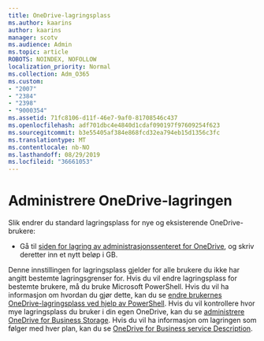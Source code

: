 ```yaml
---
title: OneDrive-lagringsplass
ms.author: kaarins
author: kaarins
manager: scotv
ms.audience: Admin
ms.topic: article
ROBOTS: NOINDEX, NOFOLLOW
localization_priority: Normal
ms.collection: Adm_O365
ms.custom:
- "2007"
- "2384"
- "2398"
- "9000354"
ms.assetid: 71fc8106-d11f-46e7-9af0-81708546c437
ms.openlocfilehash: adf701dbc4e4840d1cdaf090197f97609254f623
ms.sourcegitcommit: b3e55405af384e868fcd32ea794eb15d1356c3fc
ms.translationtype: MT
ms.contentlocale: nb-NO
ms.lasthandoff: 08/29/2019
ms.locfileid: "36661053"
---
```

# <a name="manage-your-onedrive-storage"></a>Administrere OneDrive-lagringen

Slik endrer du standard lagringsplass for nye og eksisterende OneDrive-brukere:
  
- Gå til [siden for lagring av administrasjonssenteret for OneDrive](https://admin.onedrive.com/?v=StorageSettings), og skriv deretter inn et nytt beløp i GB.

Denne innstillingen for lagringsplass gjelder for alle brukere du ikke har angitt bestemte lagringsgrenser for. Hvis du vil endre lagringsplass for bestemte brukere, må du bruke Microsoft PowerShell. Hvis du vil ha informasjon om hvordan du gjør dette, kan du se [endre brukernes OneDrive-lagringsplass ved hjelp av PowerShell](https://go.microsoft.com/fwlink/?linkid=866402). Hvis du vil kontrollere hvor mye lagringsplass du bruker i din egen OneDrive, kan du se [administrere OneDrive for Business Storage](https://go.microsoft.com/fwlink/?linkid=866429). Hvis du vil ha informasjon om lagringen som følger med hver plan, kan du se [OneDrive for Business service Description](https://go.microsoft.com/fwlink/p/?LinkID=826071).
  